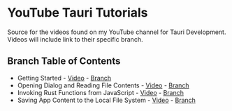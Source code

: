 # YouTube Tauri Tutorials

Source for the videos found on my YouTube channel for Tauri Development. Videos will include link to their specific branch. 

## Branch Table of Contents

- Getting Started - [Video](https://youtu.be/y19gU_5fbtU) - [Branch](https://github.com/cameronadams777/youtube-tauri-tutorials)
- Opening Dialog and Reading File Contents - [Video](https://youtu.be/87SbZs-phmA) - [Branch](https://github.com/cameronadams777/youtube-tauri-tutorials/tree/f/open-dialog)
- Invoking Rust Functions from JavaScript - [Video](https://youtu.be/EHWbecNNCfg) - [Branch](https://github.com/cameronadams777/youtube-tauri-tutorials/tree/f/invoke-rust-functions)
- Saving App Content to the Local File System - [Video](https://youtu.be/WDPZb_zVrd8) - [Branch](https://github.com/cameronadams777/youtube-tauri-tutorials/tree/f/save-file)
